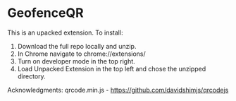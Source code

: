 # GeofenceQR

This is an upacked extension. To install:
1) Download the full repo locally and unzip.
2) In Chrome navigate to chrome://extensions/
3) Turn on developer mode in the top right.
4) Load Unpacked Extension in the top left and chose the unzipped directory.


Acknowledgments:
qrcode.min.js - https://github.com/davidshimjs/qrcodejs
